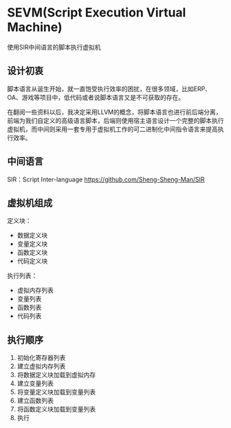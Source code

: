 # SEVM(Script Execution Virtual Machine)

使用SIR中间语言的脚本执行虚拟机

## 设计初衷

脚本语言从诞生开始，就一直饱受执行效率的困扰，在很多领域，比如ERP、OA、游戏等项目中，低代码或者说脚本语言又是不可获取的存在。

在翻阅一些资料以后，我决定采用LLVM的概念，将脚本语言也进行前后端分离，前端为我们自定义的高级语言脚本，后端则使用宿主语言设计一个完整的脚本执行虚拟机，而中间则采用一套专用于虚拟机工作的可二进制化中间指令语言来提高执行效率。

## 中间语言

SIR：Script Inter-language <https://github.com/Sheng-Sheng-Man/SIR>

## 虚拟机组成

定义块：

* 数据定义块
* 变量定义块
* 函数定义块
* 代码定义块

执行列表：

* 虚拟内存列表
* 变量列表
* 函数列表
* 代码列表

## 执行顺序

1. 初始化寄存器列表
2. 建立虚拟内存列表
3. 将数据定义块加载到虚拟内存
4. 建立变量列表
5. 将变量定义块加载到变量列表
8. 建立函数列表
9. 将函数定义块加载到变量列表
10. 执行